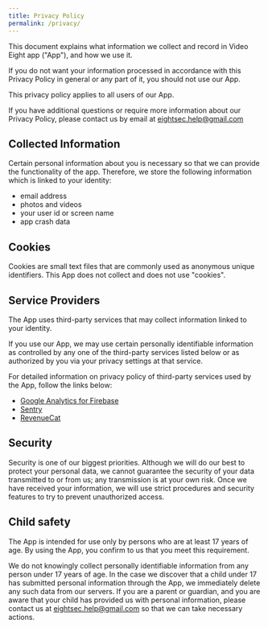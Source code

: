 ```yaml
---
title: Privacy Policy
permalink: /privacy/
---
```

<!-- https://www.markdownguide.org/basic-syntax -->

This document explains what information we collect and record in Video Eight app ("App"), and how we use it.  

If you do not want your information processed in accordance with this Privacy Policy in general or any part of it, you should not use our App.  

This privacy policy applies to all users of our App.  

If you have additional questions or require more information about our Privacy Policy, please contact us by email at eightsec.help@gmail.com  

## Collected Information
Certain personal information about you is necessary so that we can provide the functionality of the app. Therefore, we store the following information which is linked to your identity:

* email address  
* photos and videos  
* your user id or screen name  
* app crash data  

## Cookies
Cookies are small text files that are commonly used as anonymous unique identifiers. This App does not collect and does not use "cookies".

## Service Providers
The App uses third-party services that may collect information linked to your identity. 

If you use our App, we may use certain personally identifiable information as controlled by any one of the third-party services listed below or as authorized by you via your privacy settings at that service.

For detailed information on privacy policy of third-party services used by the App, follow the links below:

* [Google Analytics for Firebase](https://firebase.google.com/policies/analytics)
* [Sentry](https://sentry.io/privacy/)
* [RevenueCat](https://www.revenuecat.com/privacy)

## Security
Security is one of our biggest priorities. Although we will do our best to protect your personal data, we cannot guarantee the security of your data transmitted to or from us; any transmission is at your own risk. Once we have received your information, we will use strict procedures and security features to try to prevent unauthorized access.

## Child safety
The App is intended for use only by persons who are at least 17 years of age. By using the App, you confirm to us that you meet this requirement.

We do not knowingly collect personally identifiable information from any person under 17 years of age. In the case we discover that a child under 17 has submitted personal information through the App, we immediately delete any such data from our servers. If you are a parent or guardian, and you are aware that your child has provided us with personal information, please contact us at eightsec.help@gmail.com so that we can take necessary actions.
